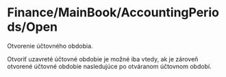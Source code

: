 # Finance/MainBook/AccountingPeriods/Open

Otvorenie účtovného obdobia.

Otvoriť uzavreté účtovné obdobie je možné iba vtedy, ak je zároveň otvorené účtovné obdobie nasledujúce po otváranom účtovnom období.

